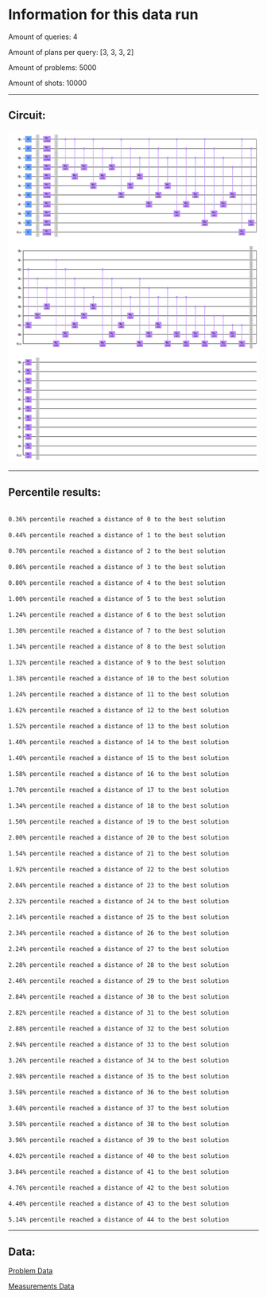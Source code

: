 # Information for this data run

Amount of queries: 4

Amount of plans per query: [3, 3, 3, 2]

Amount of problems: 5000

Amount of shots: 10000

<hr>

## Circuit:

![Circuit](circuit.png)

<hr>

## Percentile results:

```

0.36% percentile reached a distance of 0 to the best solution

0.44% percentile reached a distance of 1 to the best solution

0.70% percentile reached a distance of 2 to the best solution

0.86% percentile reached a distance of 3 to the best solution

0.80% percentile reached a distance of 4 to the best solution

1.00% percentile reached a distance of 5 to the best solution

1.24% percentile reached a distance of 6 to the best solution

1.30% percentile reached a distance of 7 to the best solution

1.34% percentile reached a distance of 8 to the best solution

1.32% percentile reached a distance of 9 to the best solution

1.38% percentile reached a distance of 10 to the best solution

1.24% percentile reached a distance of 11 to the best solution

1.62% percentile reached a distance of 12 to the best solution

1.52% percentile reached a distance of 13 to the best solution

1.40% percentile reached a distance of 14 to the best solution

1.40% percentile reached a distance of 15 to the best solution

1.58% percentile reached a distance of 16 to the best solution

1.70% percentile reached a distance of 17 to the best solution

1.34% percentile reached a distance of 18 to the best solution

1.50% percentile reached a distance of 19 to the best solution

2.00% percentile reached a distance of 20 to the best solution

1.54% percentile reached a distance of 21 to the best solution

1.92% percentile reached a distance of 22 to the best solution

2.04% percentile reached a distance of 23 to the best solution

2.32% percentile reached a distance of 24 to the best solution

2.14% percentile reached a distance of 25 to the best solution

2.34% percentile reached a distance of 26 to the best solution

2.24% percentile reached a distance of 27 to the best solution

2.28% percentile reached a distance of 28 to the best solution

2.46% percentile reached a distance of 29 to the best solution

2.84% percentile reached a distance of 30 to the best solution

2.82% percentile reached a distance of 31 to the best solution

2.88% percentile reached a distance of 32 to the best solution

2.94% percentile reached a distance of 33 to the best solution

3.26% percentile reached a distance of 34 to the best solution

2.98% percentile reached a distance of 35 to the best solution

3.58% percentile reached a distance of 36 to the best solution

3.68% percentile reached a distance of 37 to the best solution

3.58% percentile reached a distance of 38 to the best solution

3.96% percentile reached a distance of 39 to the best solution

4.02% percentile reached a distance of 40 to the best solution

3.84% percentile reached a distance of 41 to the best solution

4.76% percentile reached a distance of 42 to the best solution

4.40% percentile reached a distance of 43 to the best solution

5.14% percentile reached a distance of 44 to the best solution

```

<hr>

## Data:

[Problem Data](problems.csv)

[Measurements Data](measurements.csv)

